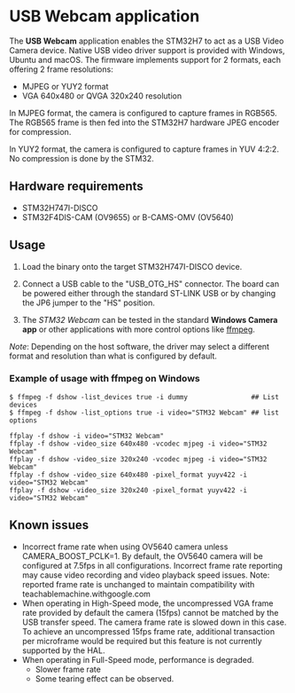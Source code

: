 # USB Webcam application

The **USB Webcam** application enables the STM32H7 to act as a USB Video Camera
device. Native USB video driver support is provided with Windows, Ubuntu and
macOS. The firmware implements support for 2 formats, each offering 2 frame
resolutions:

- MJPEG or YUY2 format
- VGA 640x480 or QVGA 320x240 resolution

In MJPEG format, the camera is configured to capture frames in RGB565. The
RGB565 frame is then fed into the STM32H7 hardware JPEG encoder for compression.

In YUY2 format, the camera is configured to capture frames in YUV 4:2:2. No
compression is done by the STM32.

## Hardware requirements

- STM32H747I-DISCO
- STM32F4DIS-CAM (OV9655) or B-CAMS-OMV (OV5640)

## Usage

1. Load the binary onto the target STM32H747I-DISCO device.

2. Connect a USB cable to the "USB_OTG_HS" connector. The board can be powered
   either through the standard ST-LINK USB or by changing the JP6 jumper to the
   "HS" position.

3. The *STM32 Webcam* can be tested in the standard **Windows Camera app** or
   other applications with more control options like
   [ffmpeg](https://ffmpeg.org/).

*Note*: Depending on the host software, the driver may select a different format
and resolution than what is configured by default.

### Example of usage with ffmpeg on Windows

```
$ ffmpeg -f dshow -list_devices true -i dummy                ## List devices
$ ffmpeg -f dshow -list_options true -i video="STM32 Webcam" ## list options
```

```
ffplay -f dshow -i video="STM32 Webcam"
ffplay -f dshow -video_size 640x480 -vcodec mjpeg -i video="STM32 Webcam"
ffplay -f dshow -video_size 320x240 -vcodec mjpeg -i video="STM32 Webcam"
ffplay -f dshow -video_size 640x480 -pixel_format yuyv422 -i video="STM32 Webcam"
ffplay -f dshow -video_size 320x240 -pixel_format yuyv422 -i video="STM32 Webcam"
```

## Known issues

- Incorrect frame rate when using OV5640 camera unless CAMERA_BOOST_PCLK=1. By
  default, the OV5640 camera will be configured at 7.5fps in all configurations.
  Incorrect frame rate reporting may cause video recording and video playback
  speed issues. Note: reported frame rate is unchanged to maintain compatibility
  with teachablemachine.withgoogle.com
- When operating in High-Speed mode, the uncompressed VGA frame rate provided by
  default the camera (15fps) cannot be matched by the USB transfer speed. The
  camera frame rate is slowed down in this case. To achieve an uncompressed
  15fps frame rate, additional transaction per microframe would be required but
  this feature is not currently supported by the HAL.
- When operating in Full-Speed mode, performance is degraded.
  - Slower frame rate
  - Some tearing effect can be observed.
